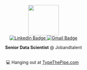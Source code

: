 <div id="header" align="center">
  <img src="https://media.giphy.com/media/UtEd87cLAH789bR5sk/giphy.gif" width="100"/>

  <div id="badges">
  <a href="https://www.linkedin.com/in/carlos-vecina/">
    <img src="https://img.shields.io/badge/LinkedIn-blue?style=for-the-badge&logo=linkedin&logoColor=white" alt="LinkedIn Badge"/>
  </a>
  <a href="mailto:carlosevecina@gmail.com">
    <img src="https://img.shields.io/badge/Gmail-D14836?style=for-the-badge&logo=gmail&logoColor=white" alt="Gmail Badge"/>
  </a>

    
  <b>Senior Data Scientist</b> @ Jobandtalent
        
  <br>
 <nobr> 💻 Hanging out at <a href="https://www.typethepipe.com">TypeThePipe.com</a>  &nbsp
    
</div>  

</div>


<!--
**CarlosVecina/CarlosVecina** is a ✨ _special_ ✨ repository because its `README.md` (this file) appears on your GitHub profile.

Here are some ideas to get you started:

- 🔭 I’m currently working on ...
- 🌱 I’m currently learning ...
- 👯 I’m looking to collaborate on ...
- 🤔 I’m looking for help with ...
- 💬 Ask me about ...
- 📫 How to reach me: ...
- 😄 Pronouns: ...
- ⚡ Fun fact: ...

[![GitHub Streak](http://github-readme-streak-stats.herokuapp.com?user=CarlosVecina&theme=dark&background=000000)](https://git.io/streak-stats)

  <a href="https://twitter.com/dataChals">
    <img src="https://img.shields.io/badge/Twitter-blue?style=for-the-badge&logo=twitter&logoColor=white" alt="Twitter Badge"/>
  </a>
https://github-readme-streak-stats.herokuapp.com/?user=CarlosVecina

[![Top Langs](https://github-readme-stats.vercel.app/api/top-langs/?username=CarlosVecina)](https://github.com/anuraghazra/github-readme-stats)

<img src="https://komarev.com/ghpvc/?username=your-github-username&style=flat-square&color=blue" alt=""/>

-->
